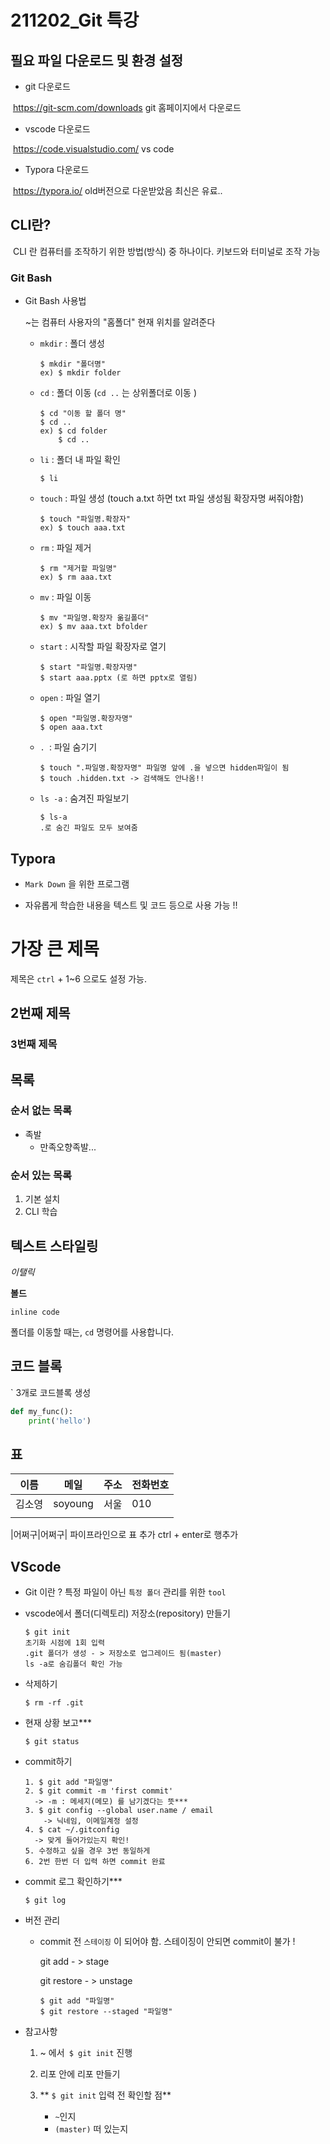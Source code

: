 # 211202_Git 특강 

## 필요 파일 다운로드 및 환경 설정

- git 다운로드

​	https://git-scm.com/downloads git 홈페이지에서 다운로드 

- vscode 다운로드

​	https://code.visualstudio.com/ vs code

- Typora 다운로드

​	https://typora.io/ old버전으로 다운받았음 최신은 유료.. 



## CLI란?

​	CLI 란 컴퓨터를 조작하기 위한 방법(방식) 중 하나이다. 키보드와 터미널로 조작 가능 



### Git Bash

- Git Bash 사용법

  ~는 컴퓨터 사용자의 "홈폴더" 현재 위치를 알려준다

  - `mkdir` : 폴더 생성

    ```
    $ mkdir "폴더명"
    ex) $ mkdir folder
    ```

  - `cd` : 폴더 이동 (`cd ..` 는 상위폴더로 이동 )

    ```
    $ cd "이동 할 폴더 명"
    $ cd .. 
    ex) $ cd folder
    	$ cd ..
    ```

  - `li` : 폴더 내 파일 확인

    ```
    $ li 
    ```

  - `touch` : 파일 생성 (touch a.txt 하면 txt 파일 생성됨 확장자명 써줘야함)

    ```
    $ touch "파일명.확장자"
    ex) $ touch aaa.txt
    ```

  - `rm` : 파일 제거

    ```
    $ rm "제거할 파일명"
    ex) $ rm aaa.txt
    ```

  - `mv` : 파일 이동

    ```
    $ mv "파일명.확장자 옮길폴더" 
    ex) $ mv aaa.txt bfolder
    ```

  - `start` : 시작할 파일 확장자로 열기

    ```
    $ start "파일명.확장자명"
    $ start aaa.pptx (로 하면 pptx로 열림)
    ```

  - `open` : 파일 열기 

    ```
    $ open "파일명.확장자명"
    $ open aaa.txt
    ```

  - `. `: 파일 숨기기

    ```
    $ touch ".파일명.확장자명" 파일명 앞에 .을 넣으면 hidden파일이 됨 
    $ touch .hidden.txt -> 검색해도 안나옴!!
    ```

  - `ls -a` : 숨겨진 파일보기

    ```
    $ ls-a 
    .로 숨긴 파일도 모두 보여줌 
    ```

    



## Typora 

- `Mark Down` 을 위한 프로그램 

- 자유롭게 학습한 내용을 텍스트 및 코드 등으로 사용 가능 !! 
# 가장 큰 제목

제목은 `ctrl` + 1~6 으로도 설정 가능. 

## 2번째 제목

### 3번째 제목



## 목록

### 순서 없는 목록

- 족발
  - 만족오향족발...

### 순서 있는 목록

1. 기본 설치
2. CLI 학습



## 텍스트 스타일링

*이탤릭*

**볼드**

`inline code`

폴더를 이동할 때는, `cd` 명령어를 사용합니다.

## 코드 블록

` 3개로 코드블록 생성 

```python
def my_func():
	print('hello')
```

## 표

| 이름   | 메일    | 주소 | 전화번호 |
| ------ | ------- | ---- | -------- |
| 김소영 | soyoung | 서울 | 010      |
|        |         |      |          |

|어쩌구|어쩌구| 파이프라인으로 표 추가 ctrl + enter로 행추가 






## VScode 

- Git 이란 ? 특정 파일이 아닌 `특정 폴더` 관리를 위한 `tool`

- vscode에서 폴더(디렉토리) 저장소(repository) 만들기 

  ```
  $ git init 
  초기화 시점에 1회 입력 
  .git 폴더가 생성 - > 저장소로 업그레이드 됨(master) 
  ls -a로 숨김폴더 확인 가능
  ```

- 삭제하기 

  ```
  $ rm -rf .git
  ```

- 현재 상황 보고***

  ```
  $ git status
  ```

- commit하기

  ```
  1. $ git add "파일명"
  2. $ git commit -m 'first commit'
  	-> -m : 메세지(메모) 를 남기겠다는 뜻***
  3. $ git config --global user.name / email 
      -> 닉네임, 이메일계정 설정 
  4. $ cat ~/.gitconfig 
  	-> 맞게 들어가있는지 확인!
  5. 수정하고 싶을 경우 3번 동일하게 
  6. 2번 한번 더 입력 하면 commit 완료 
  ```

- commit 로그 확인하기***

  ```
  $ git log
  ```

- 버전 관리

  - commit 전 `스테이징` 이 되어야 함.  스테이징이 안되면 commit이 불가 ! 

    git add - > stage

    git restore - > unstage

    ```
    $ git add "파일명"
    $ git restore --staged "파일명"
    ```

- 참고사항

  1. ~ 에서` $ git init` 진행

  2. 리포 안에 리포 만들기

  3. ** `$ git init` 입력 전 확인할 점**
     - `~`인지
     - `(master)` 떠 있는지 